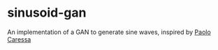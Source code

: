 # sinusoid-gan

An implementation of a GAN to generate sine waves, inspired by [Paolo Caressa](https://www.codemotion.com/magazine/dev-hub/machine-learning-dev/how-to-build-a-gan-in-python/)
